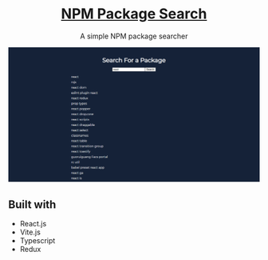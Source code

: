 <h1 align="center"><a href='https://zomeru.github.io/npm-package-search'>NPM Package Search</a></h1>
<p align="center">A simple NPM package searcher</p>
<img src="https://raw.githubusercontent.com/zomeru/npm-package-search/main/screenshot.png" alt="Demo Screenshot" />

## Built with

- React.js
- Vite.js
- Typescript
- Redux
